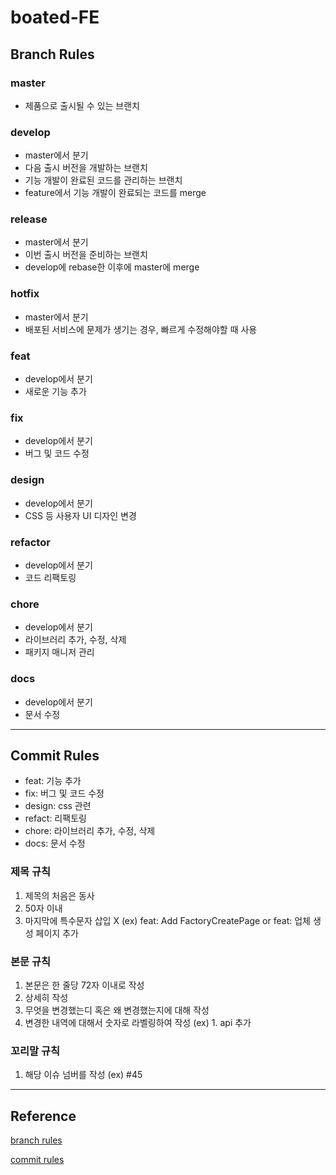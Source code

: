 # boated-FE

## Branch Rules

### master

- 제품으로 출시될 수 있는 브랜치

### develop

- master에서 분기
- 다음 출시 버전을 개발하는 브랜치
- 기능 개발이 완료된 코드를 관리하는 브랜치
- feature에서 기능 개발이 완료되는 코드를 merge

### release

- master에서 분기
- 이번 출시 버전을 준비하는 브랜치
- develop에 rebase한 이후에 master에 merge

### hotfix

- master에서 분기
- 배포된 서비스에 문제가 생기는 경우, 빠르게 수정해야할 때 사용

### feat

- develop에서 분기
- 새로운 기능 추가

### fix

- develop에서 분기
- 버그 및 코드 수정

### design

- develop에서 분기
- CSS 등 사용자 UI 디자인 변경

### refactor

- develop에서 분기
- 코드 리팩토링

### chore

- develop에서 분기
- 라이브러리 추가, 수정, 삭제
- 패키지 매니저 관리

### docs

- develop에서 분기
- 문서 수정

<hr />

## Commit Rules

- feat: 기능 추가
- fix: 버그 및 코드 수정
- design: css 관련
- refact: 리팩토링
- chore: 라이브러리 추가, 수정, 삭제
- docs: 문서 수정

### 제목 규칙

1. 제목의 처음은 동사
2. 50자 이내
3. 마지막에 특수문자 삽입 X
   (ex) feat: Add FactoryCreatePage
   or feat: 업체 생성 페이지 추가

### 본문 규칙

1. 본문은 한 줄당 72자 이내로 작성
2. 상세히 작성
3. 무엇을 변경했는디 혹은 왜 변경했는지에 대해 작성
4. 변경한 내역에 대해서 숫자로 라벨링하여 작성
   (ex) 1. api 추가

### 꼬리말 규칙

1. 해당 이슈 넘버를 작성
   (ex) #45

<hr/>

## Reference

[branch rules](https://techblog.woowahan.com/2553/)

[commit rules](https://overcome-the-limits.tistory.com/entry/%ED%98%91%EC%97%85-%ED%98%91%EC%97%85%EC%9D%84-%EC%9C%84%ED%95%9C-%EA%B8%B0%EB%B3%B8%EC%A0%81%EC%9D%B8-git-%EC%BB%A4%EB%B0%8B%EC%BB%A8%EB%B2%A4%EC%85%98-%EC%84%A4%EC%A0%95%ED%95%98%EA%B8%B0)
